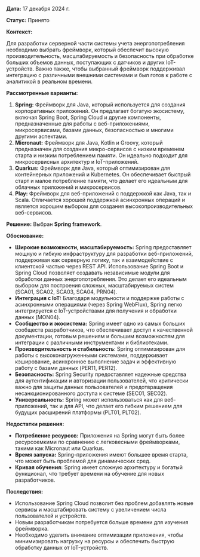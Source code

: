 
**Дата:** 17 декабря 2024 г.

**Статус:** Принято

**Контекст:**

Для разработки серверной части системы учета энергопотребления необходимо выбрать фреймворк, который обеспечит высокую производительность, масштабируемость и безопасность при обработке больших объемов данных, поступающих с датчиков и других IoT-устройств. Важно также, чтобы выбранный фреймворк поддерживал интеграцию с различными внешними системами и был готов к работе с аналитикой в реальном времени.  

**Рассмотренные варианты:**  

1. **Spring:** Фреймворк для Java, который используется для создания корпоративных приложений. Он предлагает богатую экосистему, включая Spring Boot, Spring Cloud и другие компоненты, предназначенные для работы с веб-приложениями, микросервисами, базами данных, безопасностью и многими другими аспектами. 
2. **Micronaut:** Фреймворк для Java, Kotlin и Groovy, который предназначен для создания микро-сервисов с низким временем старта и низким потреблением памяти. Он идеально подходит для микросервисных архитектур и IoT-приложений.
3. **Quarkus:** Фреймворк для Java, который оптимизирован для контейнерных приложений и Kubernetes. Он обеспечивает быстрый старт и малое потребление памяти, что делает его идеальным для облачных приложений и микросервисов.  
4. **Play:** Фреймворк для веб-приложений с поддержкой как Java, так и Scala. Отличается хорошей поддержкой асинхронных операций и является хорошим выбором для создания высокопроизводительных веб-сервисов.

**Решение:** Выбран **Spring framework**.  

**Обоснование:**  

- **Широкие возможности, масштабируемость:** Spring предоставляет мощную и гибкую инфраструктуру для разработки веб-приложений, поддерживая как серверную логику, так и взаимодействие с клиентской частью через REST API. Использование Spring Boot и Spring Cloud позволяет создавать независимые модули для обработки данных энергопотребления. Это делает его идеальным выбором для построения сложных, масштабируемых систем (SCA01, SCA02, SCA03, SCA04, PRN04).
- **Интеграция с IoT:** Благодаря модульности и поддержке работы с асинхронными операциями (через Spring WebFlux), Spring легко интегрируется с IoT-устройствами для получения и обработки данных (MON04).
- **Сообщество и экосистема:** Spring имеет одно из самых больших сообществ разработчиков, что обеспечивает доступ к качественной документации, готовым решениям и большим возможностям для интеграции с различными инструментами и библиотеками.
- **Производительность и стабильность**: Spring оптимизирован для работы с высоконагруженными системами, поддерживает кэширование, асинхронное выполнение задач и эффективную работу с базами данных (PER11, PER12).
- **Безопасность:** Spring Security предоставляет надежные средства для аутентификации и авторизации пользователей, что критически важно для защиты данных пользователей и предотвращения несанкционированного доступа к системе (SEC01, SEC02).
- **Универсальность:** Spring может использоваться как для веб-приложений, так и для API, что делает его гибким решением для будущих расширений платформы (PLT01, PLT02).

**Недостатки решения:**  

- **Потребление ресурсов:** Приложения на Spring могут быть более ресурсоемкими по сравнению с легковесными фреймворками, такими как Micronaut или Quarkus.  
- **Время запуска:** Spring-приложения имеют большее время старта, что может быть проблемой для динамических сред.
- **Кривая обучения:** Spring имеет сложную архитектуру и богатый функционал, что требует времени на обучение для новых разработчиков.

**Последствия:**  
  
- Использование Spring Cloud позволит без проблем добавлять новые сервисы и масштабировать систему с увеличением числа пользователей и устройств.  
- Новым разработчикам потребуется больше времени для изучения фреймворка.  
- Необходимо уделить внимание оптимизации приложения, чтобы минимизировать нагрузку на ресурсы и обеспечить быструю обработку данных от IoT-устройств.  